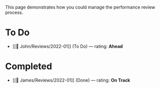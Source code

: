 This page demonstrates how you could manage the performance review process.

# To Do
<!-- #query page where name =~ /🧑.+\/Review/ and status != "Done" render "template/performance-review" -->
* [[🧑 John/Reviews/2022-01]] (To Do) — rating: **Ahead**
<!-- /query -->

# Completed
<!-- #query page where name =~ /🧑.+\/Review/ and status = "Done" render "template/performance-review" -->
* [[🧑 James/Reviews/2022-01]] (Done) — rating: **On Track**
<!-- /query -->
